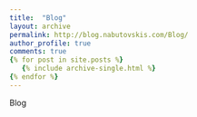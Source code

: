 ```yaml
---
title:  "Blog"
layout: archive
permalink: http://blog.nabutovskis.com/Blog/
author_profile: true
comments: true
{% for post in site.posts %}
   {% include archive-single.html %}
{% endfor %}   
---
```

Blog
